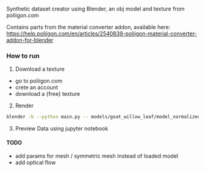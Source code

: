 Synthetic dataset creator using Blender, an obj model and texture from poliigon.com

Contains parts from the material converter addon, available here:
https://help.poliigon.com/en/articles/2540839-poliigon-material-converter-addon-for-blender

### How to run

1. Download a texture
- go to poliigon.com
- crete an account
- download a {free} texture

2. Render

```sh
blender -b --python main.py -- models/goat_willow_leaf/model_normalized.obj --views_x=3 --views_y=3 --views_z=3 --material materials/Leaf_4K --output_folder output
```

3. Preview Data using jupyter notebook

#### TODO
- add params for mesh / symmetric mesh instead of loaded model
- add optical flow

